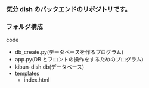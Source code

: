 ### 気分 dish のバックエンドのリポジトリです。

### フォルダ構成

code

- db_create.py(データベースを作るプログラム)
- app.py(DB とフロントの操作をするためのプログラム)
- kibun-dish.db(データベース)
- templates
  - index.html
